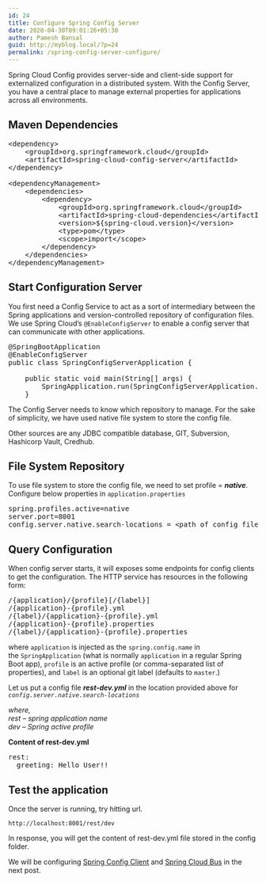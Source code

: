 ```yaml
---
id: 24
title: Configure Spring Config Server
date: 2020-04-30T09:01:26+05:30
author: Pamesh Bansal
guid: http://myblog.local/?p=24
permalink: /spring-config-server-configure/
---
```

Spring Cloud Config provides server-side and client-side support for externalized configuration in a distributed system. With the Config Server, you have a central place to manage external properties for applications across all environments.

## <span id="Maven_Dependencies">Maven Dependencies</span>

<pre class="brush: xml; title: ; notranslate" title="">&lt;dependency&gt;
    &lt;groupId&gt;org.springframework.cloud&lt;/groupId&gt;
    &lt;artifactId&gt;spring-cloud-config-server&lt;/artifactId&gt;
&lt;/dependency&gt;

&lt;dependencyManagement&gt;
	&lt;dependencies&gt;
		&lt;dependency&gt;
			&lt;groupId&gt;org.springframework.cloud&lt;/groupId&gt;
			&lt;artifactId&gt;spring-cloud-dependencies&lt;/artifactId&gt;
			&lt;version&gt;${spring-cloud.version}&lt;/version&gt;
			&lt;type&gt;pom&lt;/type&gt;
			&lt;scope&gt;import&lt;/scope&gt;
		&lt;/dependency&gt;
	&lt;/dependencies&gt;
&lt;/dependencyManagement&gt;
</pre>

## <span id="Start_Configuration_Server">Start Configuration Server</span>

You first need a Config Service to act as a sort of intermediary between the Spring applications and version-controlled repository of configuration files. We use Spring Cloud’s&nbsp;`@EnableConfigServer`&nbsp;to enable a config server that can communicate with other applications. 

<pre class="brush: java; title: ; notranslate" title="">@SpringBootApplication
@EnableConfigServer
public class SpringConfigServerApplication {

	public static void main(String[] args) {
		SpringApplication.run(SpringConfigServerApplication.class, args);
	}
</pre>

The Config Server needs to know which repository to manage. For the sake of simplicity, we have used native file system to store the config file. 

Other sources are any JDBC compatible database, GIT, Subversion, Hashicorp Vault, Credhub.

## <span id="File_System_Repository">File System Repository</span>

To use file system to store the config file, we need to set profile = **_native_**.  
Configure below properties in `application.properties`

<pre class="brush: yaml; title: ; notranslate" title="">spring.profiles.active=native 
server.port=8001
config.server.native.search-locations = &lt;path of config files&gt;
</pre>

## <span id="Query_Configuration">Query Configuration</span>

When config server starts, it will exposes some endpoints for config clients to get the configuration. The HTTP service has resources in the following form:

<pre class="brush: plain; title: ; notranslate" title="">/{application}/{profile}[/{label}]
/{application}-{profile}.yml
/{label}/{application}-{profile}.yml
/{application}-{profile}.properties
/{label}/{application}-{profile}.properties
</pre>

where&nbsp;`application`&nbsp;is injected as the&nbsp;`spring.config.name`&nbsp;in the&nbsp;`SpringApplication`&nbsp;(what is normally&nbsp;`application`&nbsp;in a regular Spring Boot app),&nbsp;`profile`&nbsp;is an active profile (or comma-separated list of properties), and&nbsp;`label`&nbsp;is an optional git label (defaults to&nbsp;`master`.)

Let us put a config file **_rest-dev.yml_** in the location provided above for _`config.server.native.search-locations`_

_where,  
rest &#8211; spring application name  
dev &#8211; Spring active profile_

**Content of rest-dev.yml**

<pre class="brush: yaml; title: ; notranslate" title="">rest:
  greeting: Hello User!!
</pre>

## <span id="Test_the_application">Test the application</span>

Once the server is running, try hitting url.

<pre class="wp-block-code"><code>http:&#47;&#47;localhost:8001/rest/dev</code></pre>

In response, you will get the content of rest-dev.yml file stored in the config folder.

We will be configuring [Spring Config Client](/configure-config-client) and [Spring Cloud Bus](/configure-spring-cloud-bus/) in the next post.
